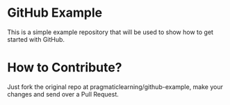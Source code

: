 GitHub Example
==============

This is a simple example repository that will be used to show how to get started with GitHub.

How to Contribute?
=================

Just fork the original repo at pragmaticlearning/github-example, make your changes and send over a Pull Request.
